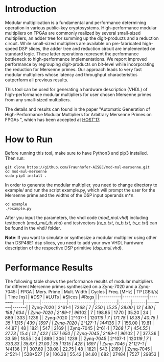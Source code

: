 # Introduction
Modular multiplication is a fundamental and performance determining operation in various public-key cryptosystems. 
High-performance modular multipliers on FPGAs are commonly realized by several small-sized multipliers, an
adder tree for summing up the digit-products and a reduction circuit. While small-sized multipliers are available on pre-fabricated high-speed DSP slices, the adder tree and reduction circuit are implemented on standard logic. These latter operations represent the performance bottleneck to high-performance implementations. We report improved performance by regrouping digit-products on bit-level while incorporating the reduction for Mersenne primes. Our approach leads to very fast modular multipliers whose latency and throughput characteristics outperform all previous results. 

This tool can be used for generating a hardware description (VHDL) of high-performance modular multipliers for user chosen Mersenne primes from any small-sized multipliers.

The details and results can found in the paper "Automatic Generation of High-Performance Modular Multipliers for Arbitrary Mersenne Primes on FPGAs
", which has been accepted at [HOST'17](http://www.hostsymposium.org/accepted-list.php).

# How to Run
Before running this tool, make sure to have Python3 and pip3 installed. Then run:
```shell
git clone https://github.com/Fraunhofer-AISEC/mod-mul-mersenne.git
cd mod-mul-mersenne
sudo pip3 install .
```
In order to generate the modular multiplier, you need to change directory to example/ and run the script example.py, which will prompt the user for the Mersenne prime and the widths of the DSP input operands m*n. 
```shell
cd example
./example.py
```
After you input the parameters, the vhdl code (*mod_mul.vhd*) including testbench (*mod_mul_tb.vhd*) and testvectors (*tv_a.txt*, *tv_b.txt*, *tv_c.txt*) can be found in the vhdl/ folder.

**Note**: If you want to simulate or synthesize a modular multiplier using other than DSP48E1 dsp slices, you need to add your own VHDL hardware description of the respective DSP primitive (*dsp_mul.vhd*). 

# Performance Results
The following table shows the performance results of modular multipliers for different Mersenne primes synthesized on a Zynq-7020 and a Zynq-7045: 
| FPGA      | Mers. Prime | Mult. Width | Cycles | Freq. [MHz] | TP [GBit/s] | Time [ns] | #DSP | #LUTs | #Slices | #Regs |
|-----------|-------------|-------------|--------|-------------|-------------|-----------|------|-------|---------|-------|
| Zynq-7020 |      2^61-1 | 72*68       |      7 |         250 |       15.25 |     28.00 |   12 |   430 |     158 |   634 |
| Zynq-7020 |      2^89-1 | 96*102      |      7 |      198.85 |       17.70 |     35.20 |   24 |   889 |     333 |  1239 |
| Zynq-7020 |     2^107-1 | 120*119     |      7 |      171.78 |       18.38 |     40.75 |   35 |  1315 |     439 |  1697 |
| Zynq-7020 |     2^127-1 | 144*136     |      7 |      156.00 |       19.81 |     44.87 |   48 |  1821 |     547 |  2169 |
| Zynq-7045 |      2^61-1 | 72*68       |      7 |      454.55 |       27.73 |      15.4 |   12 |   422 |     157 |   650 |
| Zynq-7045 |      2^89-1 | 96*102      |      7 |      377.36 |       33.59 |     18.55 |   24 |   889 |     306 |  1239 |
| Zynq-7045 |     2^107-1 | 120*119     |      7 |      333.33 |       35.67 |     21.00 |   35 |  1315 |     428 |  1697 |
| Zynq-7045 |     2^127-1 | 144*136     |      7 |      307.69 |       39.08 |     22.75 |   48 |  1821 |     543 |  2169 |
| Zynq-7045 |     2^521-1 | 528*527     |      9 |      106.38 |       55.42 |     84.60 |  682 | 27484 |    7527 | 29853 |
